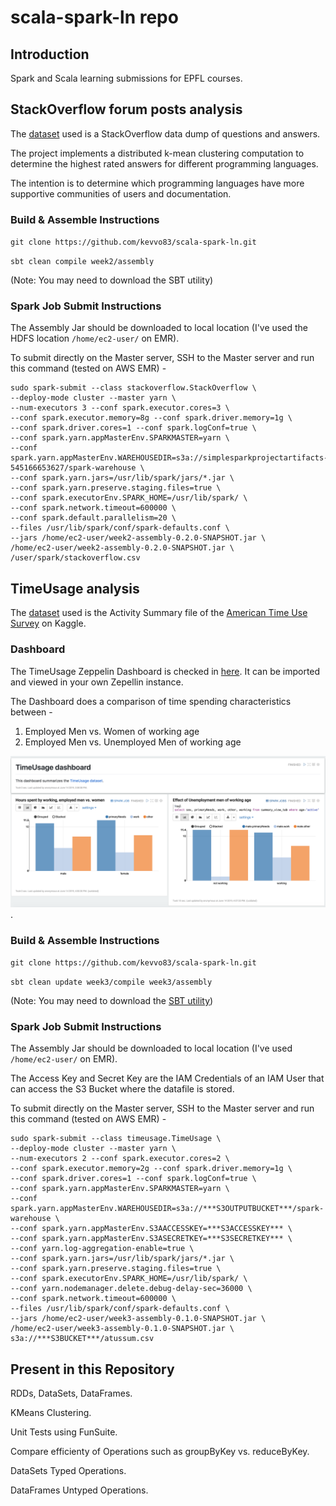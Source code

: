 # scala-spark-ln repo

## Introduction
Spark and Scala learning submissions for EPFL courses.

## StackOverflow forum posts analysis

The [dataset](http://alaska.epfl.ch/~dockermoocs/bigdata/stackoverflow.csv) used is a StackOverflow data dump of questions and answers.

The project implements a distributed k-mean clustering computation to determine the highest rated answers for different programming languages.

The intention is to determine which programming languages have more supportive communities of users and documentation. 

### Build & Assemble Instructions

`git clone https://github.com/kevvo83/scala-spark-ln.git`

`sbt clean compile week2/assembly`

(Note: You may need to download the SBT utility)

### Spark Job Submit Instructions

The Assembly Jar should be downloaded to local location (I've used the HDFS location `/home/ec2-user/` on EMR).

To submit directly on the Master server, SSH to the Master server and run this command (tested on AWS EMR) -

```
sudo spark-submit --class stackoverflow.StackOverflow \
--deploy-mode cluster --master yarn \
--num-executors 3 --conf spark.executor.cores=3 \
--conf spark.executor.memory=8g --conf spark.driver.memory=1g \
--conf spark.driver.cores=1 --conf spark.logConf=true \
--conf spark.yarn.appMasterEnv.SPARKMASTER=yarn \
--conf spark.yarn.appMasterEnv.WAREHOUSEDIR=s3a://simplesparkprojectartifacts-545166653627/spark-warehouse \
--conf spark.yarn.jars=/usr/lib/spark/jars/*.jar \
--conf spark.yarn.preserve.staging.files=true \
--conf spark.executorEnv.SPARK_HOME=/usr/lib/spark/ \
--conf spark.network.timeout=600000 \
--conf spark.default.parallelism=20 \
--files /usr/lib/spark/conf/spark-defaults.conf \
--jars /home/ec2-user/week2-assembly-0.2.0-SNAPSHOT.jar \
/home/ec2-user/week2-assembly-0.2.0-SNAPSHOT.jar \
/user/spark/stackoverflow.csv
```

## TimeUsage analysis

The [dataset](http://alaska.epfl.ch/~dockermoocs/bigdata/atussum.csv) used is the Activity Summary file 
of the [American Time Use Survey](https://www.kaggle.com/bls/american-time-use-survey) on Kaggle.

### Dashboard

The TimeUsage Zeppelin Dashboard is checked in [here](TimeUsage.json). It can be imported and viewed in your own Zepellin instance.

The Dashboard does a comparison of time spending characteristics between -

1. Employed Men vs. Women of working age
2. Employed Men vs. Unemployed Men of working age

![TimeUsage Dashboard](images/TimeUsageDashboard.png).


### Build & Assemble Instructions

`git clone https://github.com/kevvo83/scala-spark-ln.git`

`sbt clean update week3/compile week3/assembly`

(Note: You may need to download the [SBT utility](https://www.scala-sbt.org/download.html))

### Spark Job Submit Instructions

The Assembly Jar should be downloaded to local location (I've used `/home/ec2-user/` on EMR).

The Access Key and Secret Key are the IAM Credentials of an IAM User that can access the S3 Bucket where the datafile is stored.

To submit directly on the Master server, SSH to the Master server and run this command (tested on AWS EMR) -
```
sudo spark-submit --class timeusage.TimeUsage \
--deploy-mode cluster --master yarn \
--num-executors 2 --conf spark.executor.cores=2 \
--conf spark.executor.memory=2g --conf spark.driver.memory=1g \
--conf spark.driver.cores=1 --conf spark.logConf=true \
--conf spark.yarn.appMasterEnv.SPARKMASTER=yarn \
--conf spark.yarn.appMasterEnv.WAREHOUSEDIR=s3a://***S3OUTPUTBUCKET***/spark-warehouse \
--conf spark.yarn.appMasterEnv.S3AACCESSKEY=***S3ACCESSKEY*** \
--conf spark.yarn.appMasterEnv.S3ASECRETKEY=***S3SECRETKEY*** \
--conf yarn.log-aggregation-enable=true \
--conf spark.yarn.jars=/usr/lib/spark/jars/*.jar \
--conf spark.yarn.preserve.staging.files=true \
--conf spark.executorEnv.SPARK_HOME=/usr/lib/spark/ \
--conf yarn.nodemanager.delete.debug-delay-sec=36000 \
--conf spark.network.timeout=600000 \
--files /usr/lib/spark/conf/spark-defaults.conf \
--jars /home/ec2-user/week3-assembly-0.1.0-SNAPSHOT.jar \
/home/ec2-user/week3-assembly-0.1.0-SNAPSHOT.jar \
s3a://***S3BUCKET***/atussum.csv
```

## Present in this Repository

RDDs, DataSets, DataFrames.

KMeans Clustering.

Unit Tests using FunSuite.

Compare efficienty of Operations such as groupByKey vs. reduceByKey.

DataSets Typed Operations.

DataFrames Untyped Operations.
